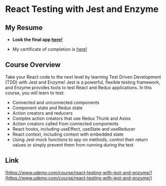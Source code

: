 # React Testing with Jest and Enzyme

## My Resume

- **Look the final app [here!](https://github.com/rafamatoso/react-test-jest-enzyme/tree/master/app3-jotto/app-jotto-hooks-context)**

- My certificate of completion is [here!](https://www.udemy.com/certificate/UC-d9229445-feee-4904-b0e5-d0945792b6a1/)

## Course Overview

Take your React code to the next level by learning Test Driven Development (TDD) with Jest and Enzyme! Jest is a powerful, flexible testing framework, and Enzyme provides tools to test React and Redux applications. In this course, you will learn to test:

- Connected and unconnected components
- Component state and Redux state
- Action creators and reducers
- Complex action creators that use Redux Thunk and Axios
- Action creators called from connected components
- React hooks, including useEffect, useState and useReducer
- React context, including context with embedded state
- Using Jest mock functions to spy on methods, control their return values or simply prevent them from running during the test

## Link

[https://www.udemy.com/course/react-testing-with-jest-and-enzyme/](https://www.udemy.com/course/react-testing-with-jest-and-enzyme/)
